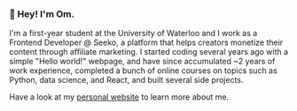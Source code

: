 ### 👋 Hey! I'm Om. 

I'm a first-year student at the University of Waterloo and I work as a Frontend Developer @ Seeko, a platform that helps creators monetize their content through affiliate marketing. I started coding several years ago with a simple "Hello world!" webpage, and have since accumulated ~2 years of work experience, completed a bunch of online courses on topics such as Python, data science, and React, and built several side projects. 

Have a look at my [personal website](https://omgandhi.com/) to learn more about me. 

<!--
**omgandhi/omgandhi** is a ✨ _special_ ✨ repository because its `README.md` (this file) appears on your GitHub profile.

Here are some ideas to get you started:

- 🔭 I’m currently working on ...
- 🌱 I’m currently learning ...
- 👯 I’m looking to collaborate on ...
- 🤔 I’m looking for help with ...
- 💬 Ask me about ...
- 📫 How to reach me: ...
- 😄 Pronouns: ...
- ⚡ Fun fact: ...
-->
